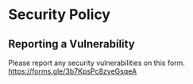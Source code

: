 # Security Policy

## Reporting a Vulnerability

Please report any security vulnerabilities on this form.
https://forms.gle/3b7KpsPc8zyeGsqeA

